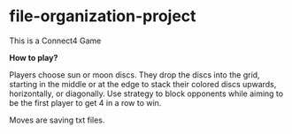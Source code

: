 # file-organization-project

This is a Connect4 Game 

**How to play?**


Players choose sun or moon discs. They drop the discs into the grid, starting in the middle or 
at the edge to stack their colored discs upwards, horizontally, or diagonally. Use strategy to 
block opponents while aiming to be the first player to get 4 in a row to win.

Moves are saving txt files.

